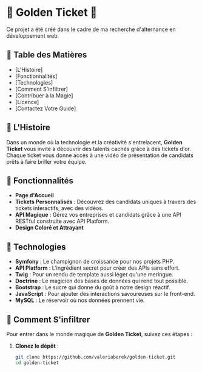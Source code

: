 # 🌟 Golden Ticket  🌟

 Ce projet a été créé dans le cadre de ma recherche d'alternance en développement web.

## 🎩 Table des Matières

- [L'Histoire]
- [Fonctionnalités]
- [Technologies]
- [Comment S'infiltrer]
- [Contribuer à la Magie]
- [Licence]
- [Contactez Votre Guide]

## 🎩 L'Histoire

Dans un monde où la technologie et la créativité s'entrelacent, 
**Golden Ticket** vous invite à découvrir des talents cachés grâce à des tickets d'or.
Chaque ticket vous donne accès à une vidéo de présentation de candidats prêts à faire 
briller votre équipe.

## 🍭 Fonctionnalités 

- **Page d'Accueil** 
- **Tickets Personnalisés** : Découvrez des candidats uniques à travers des tickets interactifs, avec des vidéos.
- **API Magique** : Gérez vos entreprises et candidats grâce à une API RESTful construite avec API Platform.
- **Design Coloré et Attrayant** 

## 🎠 Technologies 

- **Symfony** : Le champignon de croissance pour nos projets PHP.
- **API Platform** : L’ingrédient secret pour créer des APIs sans effort.
- **Twig** : Pour un rendu de template aussi léger qu'une meringue.
- **Doctrine** : Le magicien des bases de données qui rend tout possible.
- **Bootstrap** : Le sucre qui donne du goût à notre design réactif.
- **JavaScript** : Pour ajouter des interactions savoureuses sur le front-end.
- **MySQL** : Le réservoir où nos données prennent vie.

## 🏰 Comment S'infiltrer

Pour entrer dans le monde magique de **Golden Ticket**, suivez ces étapes :

1. **Clonez le dépôt** :

   ```bash
   git clone https://github.com/valeriaberek/golden-ticket.git
   cd golden-ticket
